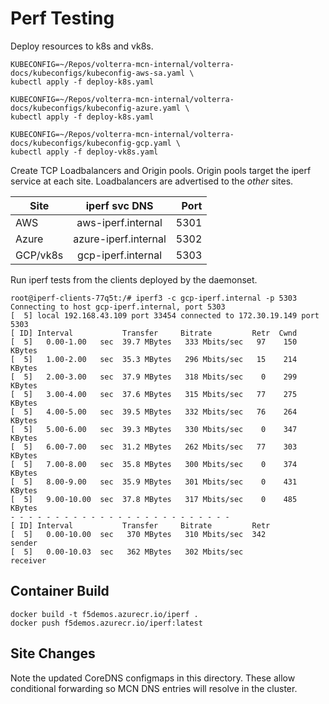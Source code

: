 # Perf Testing

Deploy resources to k8s and vk8s.

```shell
KUBECONFIG=~/Repos/volterra-mcn-internal/volterra-docs/kubeconfigs/kubeconfig-aws-sa.yaml \
kubectl apply -f deploy-k8s.yaml

KUBECONFIG=~/Repos/volterra-mcn-internal/volterra-docs/kubeconfigs/kubeconfig-azure.yaml \
kubectl apply -f deploy-k8s.yaml

KUBECONFIG=~/Repos/volterra-mcn-internal/volterra-docs/kubeconfigs/kubeconfig-gcp.yaml \
kubectl apply -f deploy-vk8s.yaml
```

Create TCP Loadbalancers and Origin pools. Origin pools target the iperf service at each site. 
Loadbalancers are advertised to the _other_ sites.

|   Site   |    iperf svc DNS    |  Port |
|----------|:-------------------:|------:|
| AWS      |  aws-iperf.internal | 5301  |
| Azure    | azure-iperf.internal| 5302  |
| GCP/vk8s |  gcp-iperf.internal | 5303  |

Run iperf tests from the clients deployed by the daemonset.

```shell
root@iperf-clients-77q5t:/# iperf3 -c gcp-iperf.internal -p 5303
Connecting to host gcp-iperf.internal, port 5303
[  5] local 192.168.43.109 port 33454 connected to 172.30.19.149 port 5303
[ ID] Interval           Transfer     Bitrate         Retr  Cwnd
[  5]   0.00-1.00   sec  39.7 MBytes   333 Mbits/sec   97    150 KBytes       
[  5]   1.00-2.00   sec  35.3 MBytes   296 Mbits/sec   15    214 KBytes       
[  5]   2.00-3.00   sec  37.9 MBytes   318 Mbits/sec    0    299 KBytes       
[  5]   3.00-4.00   sec  37.6 MBytes   315 Mbits/sec   77    275 KBytes       
[  5]   4.00-5.00   sec  39.5 MBytes   332 Mbits/sec   76    264 KBytes       
[  5]   5.00-6.00   sec  39.3 MBytes   330 Mbits/sec    0    347 KBytes       
[  5]   6.00-7.00   sec  31.2 MBytes   262 Mbits/sec   77    303 KBytes       
[  5]   7.00-8.00   sec  35.8 MBytes   300 Mbits/sec    0    374 KBytes       
[  5]   8.00-9.00   sec  35.9 MBytes   301 Mbits/sec    0    431 KBytes       
[  5]   9.00-10.00  sec  37.8 MBytes   317 Mbits/sec    0    485 KBytes       
- - - - - - - - - - - - - - - - - - - - - - - - -
[ ID] Interval           Transfer     Bitrate         Retr
[  5]   0.00-10.00  sec   370 MBytes   310 Mbits/sec  342             sender
[  5]   0.00-10.03  sec   362 MBytes   302 Mbits/sec                  receiver
```

## Container Build 

```shell
docker build -t f5demos.azurecr.io/iperf .
docker push f5demos.azurecr.io/iperf:latest
```

## Site Changes

Note the updated CoreDNS configmaps in this directory. These allow conditional forwarding so MCN DNS entries will resolve in the cluster.